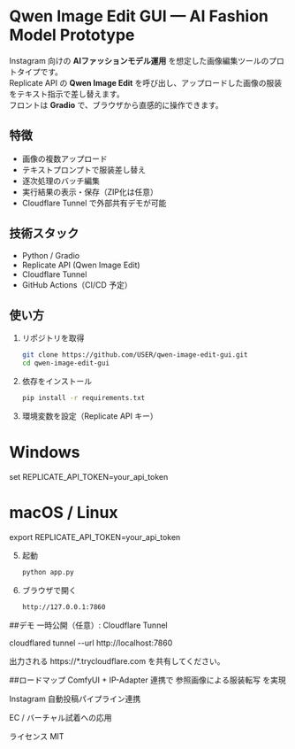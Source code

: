 # Qwen Image Edit GUI — AI Fashion Model Prototype

Instagram 向けの **AIファッションモデル運用** を想定した画像編集ツールのプロトタイプです。  
Replicate API の **Qwen Image Edit** を呼び出し、アップロードした画像の服装をテキスト指示で差し替えます。  
フロントは **Gradio** で、ブラウザから直感的に操作できます。

## 特徴
- 画像の複数アップロード
- テキストプロンプトで服装差し替え
- 逐次処理のバッチ編集
- 実行結果の表示・保存（ZIP化は任意）
- Cloudflare Tunnel で外部共有デモが可能

## 技術スタック
- Python / Gradio
- Replicate API (Qwen Image Edit)
- Cloudflare Tunnel
- GitHub Actions（CI/CD 予定）

## 使い方
1. リポジトリを取得
   ```bash
   git clone https://github.com/USER/qwen-image-edit-gui.git
   cd qwen-image-edit-gui
2. 依存をインストール
   ```bash
   pip install -r requirements.txt

   
3. 環境変数を設定（Replicate API キー）
   
# Windows
set REPLICATE_API_TOKEN=your_api_token

# macOS / Linux
export REPLICATE_API_TOKEN=your_api_token

5. 起動
   ```bash
   python app.py

6. ブラウザで開く
   ```bash
   http://127.0.0.1:7860

##デモ
   一時公開（任意）: Cloudflare Tunnel
   
   cloudflared tunnel --url http://localhost:7860
   
   出力される https://*.trycloudflare.com を共有してください。


##ロードマップ
ComfyUI + IP-Adapter 連携で 参照画像による服装転写 を実現

Instagram 自動投稿パイプライン連携

EC / バーチャル試着への応用

ライセンス
MIT
